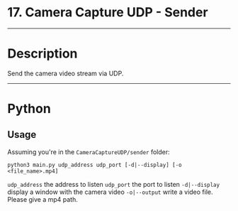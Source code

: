# 17. Camera Capture UDP - Sender

---

# Description

Send the camera video stream via UDP.

---

# Python

## Usage

Assuming you're in the `CameraCaptureUDP/sender` folder:

```
python3 main.py udp_address udp_port [-d|--display] [-o <file_name>.mp4]
```

`udp_address` the address to listen
`udp_port` the port to listen
`-d|--display` display a window with the camera video
`-o|--output` write a video file. Please give a mp4 path.
